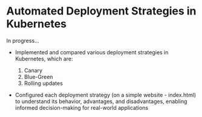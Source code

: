 # Automated Deployment Strategies in Kubernetes

In progress...

- Implemented and compared various deployment strategies in Kubernetes, which are:
  1. Canary
  2. Blue-Green
  3. Rolling updates
     
- Configured each deployment strategy (on a simple website - index.html) to understand its behavior, advantages, and disadvantages, enabling informed decision-making for real-world applications
